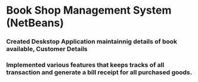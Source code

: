 # Book Shop Management System (NetBeans) 
### Created Deskstop Application maintainnig details of book available, Customer Details
### Implemented various features that keeps tracks of all transaction and generate a bill receipt for all purchased goods.
